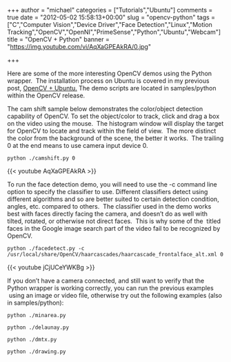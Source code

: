 +++
author = "michael"
categories = ["Tutorials","Ubuntu"]
comments = true
date = "2012-05-02 15:58:13+00:00"
slug = "opencv-python"
tags = ["C","Computer Vision","Device Driver","Face Detection","Linux","Motion Tracking","OpenCV","OpenNI","PrimeSense","Python","Ubuntu","Webcam"]
title = "OpenCV + Python"
banner = "https://img.youtube.com/vi/AqXaGPEAkRA/0.jpg"

+++

Here are some of the more interesting OpenCV demos using the Python wrapper.  The installation process on Ubuntu is covered in my previous post, [OpenCV + Ubuntu.](http://mitchtech.net/opencv-ubuntu/) The demo scripts are located in samples/python within the OpenCV release.

The cam shift sample below demonstrates the color/object detection capability of OpenCV. To set the object/color to track, click and drag a box on the video using the mouse.  The histogram window will display the target for OpenCV to locate and track within the field of view.  The more distinct the color from the background of the scene, the better it works.  The trailing 0 at the end means to use camera input device 0.

```
python ./camshift.py 0
```

{{< youtube AqXaGPEAkRA >}}

To run the face detection demo, you will need to use the -c command line option to specify the classifier to use. Different classifiers detect using different algorithms and so are better suited to certain detection condition, angles, etc. compared to others.  The classifier used in the demo works best with faces directly facing the camera, and doesn’t do as well with tilted, rotated, or otherwise not direct faces.  This is why some of the  titled faces in the Google image search part of the video fail to be recognized by OpenCV.

```
python ./facedetect.py -c /usr/local/share/OpenCV/haarcascades/haarcascade_frontalface_alt.xml 0
```

{{< youtube jCjUCeYWKBg >}}

If you don’t have a camera connected, and still want to verify that the Python wrapper is working correctly, you can run the previous examples  using an image or video file, otherwise try out the following examples (also in samples/python):

```
python ./minarea.py

python ./delaunay.py

python ./dmtx.py

python ./drawing.py
```

